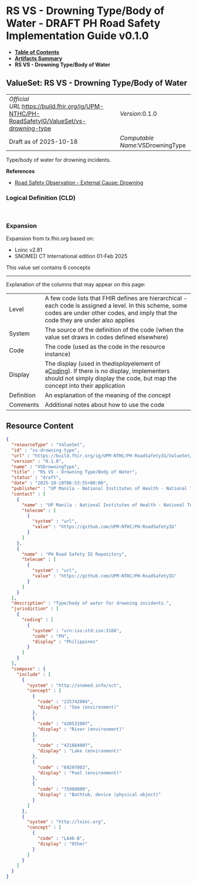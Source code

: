 # RS VS - Drowning Type/Body of Water - DRAFT PH Road Safety Implementation Guide v0.1.0

* [**Table of Contents**](toc.md)
* [**Artifacts Summary**](artifacts.md)
* **RS VS - Drowning Type/Body of Water**

## ValueSet: RS VS - Drowning Type/Body of Water 

| | |
| :--- | :--- |
| *Official URL*:https://build.fhir.org/ig/UPM-NTHC/PH-RoadSafetyIG/ValueSet/vs-drowning-type | *Version*:0.1.0 |
| Draft as of 2025-10-18 | *Computable Name*:VSDrowningType |

 
Type/body of water for drowning incidents. 

 **References** 

* [Road Safety Observation - External Cause: Drowning](StructureDefinition-rs-observation-ec-drowning.md)

### Logical Definition (CLD)

 

### Expansion

Expansion from tx.fhir.org based on:

* Loinc v2.81
* SNOMED CT International edition 01-Feb 2025

This value set contains 6 concepts

-------

 Explanation of the columns that may appear on this page: 

| | |
| :--- | :--- |
| Level | A few code lists that FHIR defines are hierarchical - each code is assigned a level. In this scheme, some codes are under other codes, and imply that the code they are under also applies |
| System | The source of the definition of the code (when the value set draws in codes defined elsewhere) |
| Code | The code (used as the code in the resource instance) |
| Display | The display (used in the*display*element of a[Coding](http://hl7.org/fhir/R4/datatypes.html#Coding)). If there is no display, implementers should not simply display the code, but map the concept into their application |
| Definition | An explanation of the meaning of the concept |
| Comments | Additional notes about how to use the code |



## Resource Content

```json
{
  "resourceType" : "ValueSet",
  "id" : "vs-drowning-type",
  "url" : "https://build.fhir.org/ig/UPM-NTHC/PH-RoadSafetyIG/ValueSet/vs-drowning-type",
  "version" : "0.1.0",
  "name" : "VSDrowningType",
  "title" : "RS VS - Drowning Type/Body of Water",
  "status" : "draft",
  "date" : "2025-10-18T06:53:55+00:00",
  "publisher" : "UP Manila - National Institutes of Health - National Telehealth Center",
  "contact" : [
    {
      "name" : "UP Manila - National Institutes of Health - National Telehealth Center",
      "telecom" : [
        {
          "system" : "url",
          "value" : "https://github.com/UPM-NTHC/PH-RoadSafetyIG"
        }
      ]
    },
    {
      "name" : "PH Road Safety IG Repository",
      "telecom" : [
        {
          "system" : "url",
          "value" : "https://github.com/UPM-NTHC/PH-RoadSafetyIG"
        }
      ]
    }
  ],
  "description" : "Type/body of water for drowning incidents.",
  "jurisdiction" : [
    {
      "coding" : [
        {
          "system" : "urn:iso:std:iso:3166",
          "code" : "PH",
          "display" : "Philippines"
        }
      ]
    }
  ],
  "compose" : {
    "include" : [
      {
        "system" : "http://snomed.info/sct",
        "concept" : [
          {
            "code" : "225742004",
            "display" : "Sea (environment)"
          },
          {
            "code" : "420531007",
            "display" : "River (environment)"
          },
          {
            "code" : "421084007",
            "display" : "Lake (environment)"
          },
          {
            "code" : "69297003",
            "display" : "Pool (environment)"
          },
          {
            "code" : "75988000",
            "display" : "Bathtub, device (physical object)"
          }
        ]
      },
      {
        "system" : "http://loinc.org",
        "concept" : [
          {
            "code" : "LA46-8",
            "display" : "Other"
          }
        ]
      }
    ]
  }
}

```
